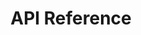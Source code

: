 ---
title: API Reference

language_tabs:
  - cURL
  - Rails
  - php

toc_footers:
  - <a href='#'>Sign Up for a Developer Key</a>
  - <a href='https://github.com/tripit/slate'>Documentation Powered by Slate</a>

includes:
  - introduction
  - authentication
  - convention
  - google_star_rating
  - api/index
  - api/get_answer_set
  - api/get_answer_sets
  - api/post_answer_set
  - api/put_answer_set
  - api/patch_answer_set
  - api/get_choice
  - api/get_client
  - api/get_clients
  - api/post_client
  - api/get_companies
  - api/get_company
  - api/get_language
  - api/get_languages
  - api/get_message
  - api/post_message
  - api/get_question
  - api/get_root_cause
  - api/get_root_causes
  - api/get_action_taken
  - api/get_action_takens
  - api/get_survey_language
  - api/get_survey
  - api/get_surveys
  - api/get_stats
  - api/get_users
  - api/get_user
  - api/post_user
  - api/patch_user
  - api/delete_user
  - api/get_user_roles
  - api/get_user_role
  - api/get_data_requests
  - api/patch_data_requests
  - api/delete_data_requests
  - easy_methods/index
  - easy_methods/post_easy_dispatches
  - easy_methods/post_easy_dispatches_without_validations

search: true
---